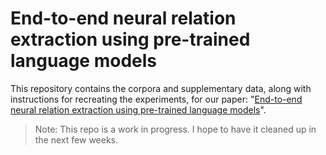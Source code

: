 # End-to-end neural relation extraction using pre-trained language models

This repository contains the corpora and supplementary data, along with instructions for recreating the experiments, for our paper: "[End-to-end neural relation extraction using pre-trained language models](https://arxiv.org/abs/1912.13415)".

> Note: This repo is a work in progress. I hope to have it cleaned up in the next few weeks.
